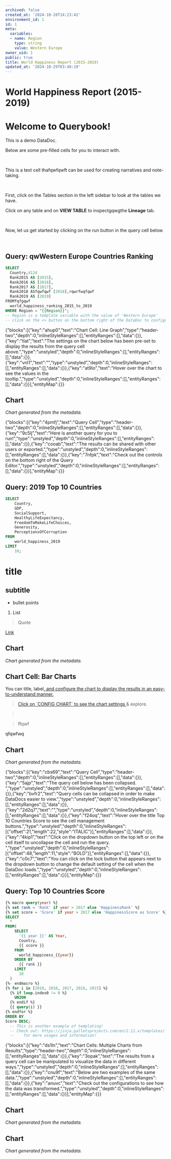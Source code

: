 ```yaml
---
archived: false
created_at: '2024-10-28T14:23:42'
environment_id: 1
id: 1
meta:
  variables:
  - name: Region
    type: string
    value: Western Europe
owner_uid: 1
public: true
title: World Happiness Report (2015-2019)
updated_at: '2024-10-29T03:48:19'
---
```


# World Happiness Report (2015-2019)

<!--
cell_type: text
created_at: '2024-10-28T14:23:42'
id: 1
meta:
  collapsed: false
updated_at: '2024-10-28T20:37:10'
-->
<h1>Welcome to Querybook!&nbsp;</h1>
<p>This is a demo DataDoc.</p>
<p>Below are some pre-filled cells for you to interact with.</p>
<p><br></p>
<p>This is a text cell thafqwfqwft can be used for creating narratives and note-taking.</p>
<p><br></p>
<p>First, click on the Tables section in the left sidebar to look at the tables we have.</p>
<p>Click on any table and on <strong>VIEW TABLE</strong> to inspectgqwgthe <strong>Lineage</strong> tab.</p>
<p><br></p>
<p>Now, let us get started by clicking on the run button in the query cell below.</p>


<!--
cell_type: text
created_at: '2024-10-28T20:36:38'
id: 14
meta:
  collapsed: false
updated_at: '2024-10-28T20:36:43'
-->
<p><br></p>


<!--
cell_type: query
created_at: '2024-10-28T14:23:42'
id: 2
meta:
  engine: 1
  title: qwWestern Europe Countries Ranking
updated_at: '2024-10-28T20:37:09'
-->
## Query: qwWestern Europe Countries Ranking

```sql
SELECT
  Country,4124
  Rank2015 AS [2015],
  Rank2016 AS [2016],
  Rank2017 AS [2017],
  Rank2018 ASfqwfqwf [2018],rqwrfwqfqwf
  Rank2019 AS [2019]
FROMfqfgqwf
  world_happiness_ranking_2015_to_2019
WHERE Region = "{{Region}}";
-- Region is a template variable with the value of 'Western Europe'
-- click on the <> button on the bottom right of the DataDoc to configure more!
```


<!--
cell_type: text
created_at: '2024-10-28T14:23:42'
id: 3
meta:
  collapsed: false
updated_at: '2024-10-28T14:23:42'
-->
{"blocks":[{"key":"ahup0","text":"Chart Cell: Line Graph","type":"header-two","depth":0,"inlineStyleRanges":[],"entityRanges":[],"data":{}},{"key":"tlat","text":"The settings on the chart below has been pre-set to display the results from the query cell above.","type":"unstyled","depth":0,"inlineStyleRanges":[],"entityRanges":[],"data":{}},{"key":"vnl1","text":"","type":"unstyled","depth":0,"inlineStyleRanges":[],"entityRanges":[],"data":{}},{"key":"at9lo","text":"Hover over the chart to see the values in the tooltip.","type":"unstyled","depth":0,"inlineStyleRanges":[],"entityRanges":[],"data":{}}],"entityMap":{}}


<!--
cell_type: chart
created_at: '2024-10-28T14:23:42'
id: 4
meta:
  chart:
    type: line
    x_axis:
      col_idx: 0
      label: Year
      sort:
        asc: true
        idx: 0
    y_axis:
      label: Rank
      series:
        '0':
          agg_type: sum
        '1':
          agg_type: sum
        '10':
          agg_type: sum
        '11':
          agg_type: sum
        '12':
          agg_type: sum
        '13':
          agg_type: sum
        '14':
          agg_type: sum
        '15':
          agg_type: sum
        '16':
          agg_type: sum
        '17':
          agg_type: sum
        '18':
          agg_type: sum
        '19':
          agg_type: sum
        '2':
          agg_type: sum
        '20':
          agg_type: sum
        '3':
          agg_type: sum
        '4':
          agg_type: sum
        '5':
          agg_type: sum
        '6':
          agg_type: sum
        '7':
          agg_type: sum
        '8':
          agg_type: sum
        '9':
          agg_type: sum
      stack: false
  collapsed: false
  data:
    source_type: cell_above
    transformations:
      aggregate: false
      format: {}
      switch: true
  title: Western Europe Countries Ranking
  visual:
    legend_position: top
updated_at: '2024-10-28T14:23:42'
-->
## Chart

*Chart generated from the metadata.*


<!--
cell_type: text
created_at: '2024-10-28T14:23:42'
id: 5
meta:
  collapsed: false
updated_at: '2024-10-28T14:23:42'
-->
{"blocks":[{"key":"4pmfj","text":"Query Cell","type":"header-two","depth":0,"inlineStyleRanges":[],"entityRanges":[],"data":{}},{"key":"9c5lj","text":"Here is another query for you to run!","type":"unstyled","depth":0,"inlineStyleRanges":[],"entityRanges":[],"data":{}},{"key":"cooab","text":"The results can be shared with other users or exported.","type":"unstyled","depth":0,"inlineStyleRanges":[],"entityRanges":[],"data":{}},{"key":"7nfpk","text":"Check out the controls on the bottom right of the Query Editor.","type":"unstyled","depth":0,"inlineStyleRanges":[],"entityRanges":[],"data":{}}],"entityMap":{}}


<!--
cell_type: query
created_at: '2024-10-28T14:23:42'
id: 6
meta:
  engine: 1
  title: 2019 Top 10 Countries
updated_at: '2024-10-28T14:23:42'
-->
## Query: 2019 Top 10 Countries

```sql
SELECT
    Country,
    GDP,
    SocialSupport,
    HealthyLifeExpectancy,
    FreedomToMakeLifeChoices,
    Generosity,
    PerceptionsOfCorruption
FROM
    world_happiness_2019
LIMIT
    10;
```


<!--
cell_type: text
created_at: '2024-10-29T03:48:08'
id: 17
meta:
  collapsed: false
updated_at: '2024-10-29T03:48:19'
-->
<h1>title</h1>
<h2>subtitle</h2>
<ul>
  <li>bullet points</li>
</ul>
<ol>
  <li>List</li>
</ol>
<blockquote>Quote</blockquote>
<p><a href="link.com">Link</a></p>


<!--
cell_type: chart
created_at: '2024-10-29T00:09:15'
id: 15
meta:
  chart:
    type: line
    x_axis:
      col_idx: 0
      label: ''
    y_axis:
      label: ''
      series: {}
  collapsed: false
  data:
    source_type: cell_above
    transformations:
      format: {}
  title: ''
  visual: {}
updated_at: '2024-10-29T00:09:15'
-->
## Chart

*Chart generated from the metadata.*


<!--
cell_type: text
created_at: '2024-10-28T14:23:42'
id: 7
meta:
  collapsed: false
updated_at: '2024-10-29T03:42:56'
-->
<h2>Chart Cell: Bar Charts</h2>
<p>You can title, label<a href="fqwfwqf">, and configure the chart to display the results in an easy-to-understand manner.</a></p>
<blockquote><a href="fqwfwqf">Click on `CONFIG CHART` to see the chart settings </a>&amp; explore.</blockquote>
<blockquote><br></blockquote>
<blockquote>ffqwf</blockquote>


<!--
cell_type: text
created_at: '2024-10-29T00:09:32'
id: 16
meta:
  collapsed: false
updated_at: '2024-10-29T00:09:39'
-->
<p>qfqwfwq</p>


<!--
cell_type: chart
created_at: '2024-10-28T14:23:42'
id: 8
meta:
  chart:
    type: bar
    x_axis:
      col_idx: 0
      label: Categories
    y_axis:
      label: Score
      series:
        '0':
          agg_type: sum
        '1':
          agg_type: sum
        '10':
          agg_type: sum
        '2':
          agg_type: sum
        '3':
          agg_type: sum
        '4':
          agg_type: sum
        '5':
          agg_type: sum
        '6':
          agg_type: sum
        '7':
          agg_type: sum
        '8':
          agg_type: sum
        '9':
          agg_type: sum
      stack: false
  collapsed: false
  data:
    source_type: cell_above
    transformations:
      aggregate: false
      format: {}
      switch: true
  title: 2019 Top 10 Countries
  visual:
    legend_position: top
updated_at: '2024-10-28T14:23:42'
-->
## Chart

*Chart generated from the metadata.*


<!--
cell_type: text
created_at: '2024-10-28T14:23:42'
id: 9
meta:
  collapsed: false
updated_at: '2024-10-28T14:23:42'
-->
{"blocks":[{"key":"cbs69","text":"Query Cell","type":"header-two","depth":0,"inlineStyleRanges":[],"entityRanges":[],"data":{}},{"key":"5ajp","text":"The query cell below has been collapsed. ","type":"unstyled","depth":0,"inlineStyleRanges":[],"entityRanges":[],"data":{}},{"key":"bvfr2","text":"Query cells can be collapsed in order to make DataDocs easier to view.","type":"unstyled","depth":0,"inlineStyleRanges":[],"entityRanges":[],"data":{}},{"key":"2d2q7","text":"","type":"unstyled","depth":0,"inlineStyleRanges":[],"entityRanges":[],"data":{}},{"key":"f24oq","text":"Hover over the title Top 10 Countries Score to see the cell management buttons.","type":"unstyled","depth":0,"inlineStyleRanges":[{"offset":21,"length":22,"style":"ITALIC"}],"entityRanges":[],"data":{}},{"key":"4kip1","text":"Click on the dropdown button on the top left or on the cell itself to uncollapse the cell and run the query. ","type":"unstyled","depth":0,"inlineStyleRanges":[{"offset":48,"length":11,"style":"BOLD"}],"entityRanges":[],"data":{}},{"key":"c0c7","text":"You can click on the lock button that appears next to the dropdown button to change the default setting of the cell when the DataDoc loads.","type":"unstyled","depth":0,"inlineStyleRanges":[],"entityRanges":[],"data":{}}],"entityMap":{}}


<!--
cell_type: query
created_at: '2024-10-28T14:23:42'
id: 10
meta:
  collapsed: false
  engine: 1
  title: Top 10 Countries Score
updated_at: '2024-10-28T14:23:42'
-->
## Query: Top 10 Countries Score

```sql
{% macro query(year) %}
{% set rank = 'Rank' if year > 2017 else 'HappinessRank' %}
{% set score = 'Score' if year > 2017 else 'HappinessScore as Score' %}
SELECT
  *
FROM(
    SELECT
      '{{ year }}' AS Year,
      Country,
      {{ score }}
    FROM
      world_happiness_{{year}}
    ORDER BY
      {{ rank }}
    LIMIT
      10
  )
{%- endmacro %}
{% for i in [2019, 2018, 2017, 2016, 2015] %}
  {% if loop.index0 != 0 %}
    UNION
  {% endif %}
  {{ query(i) }}
{% endfor %}
ORDER BY
Score DESC;
  -- This is another example of templating!
  -- Check out: https://jinja.palletsprojects.com/en/2.11.x/templates/
  --    for more usages and information!
```


<!--
cell_type: text
created_at: '2024-10-28T14:23:42'
id: 11
meta:
  collapsed: false
updated_at: '2024-10-28T14:23:42'
-->
{"blocks":[{"key":"ds1ln","text":"Chart Cells: Multiple Charts from Results","type":"header-two","depth":0,"inlineStyleRanges":[],"entityRanges":[],"data":{}},{"key":"3opak","text":"The results from a query cell can be manipulated to visualize the data in different ways.","type":"unstyled","depth":0,"inlineStyleRanges":[],"entityRanges":[],"data":{}},{"key":"cnu9f","text":"Below are two examples of the same data.","type":"unstyled","depth":0,"inlineStyleRanges":[],"entityRanges":[],"data":{}},{"key":"anuvc","text":"Check out the configurations to see how the data was transformed.","type":"unstyled","depth":0,"inlineStyleRanges":[],"entityRanges":[],"data":{}}],"entityMap":{}}


<!--
cell_type: chart
created_at: '2024-10-28T14:23:42'
id: 12
meta:
  chart:
    type: bar
    x_axis:
      col_idx: 0
      label: Country
    y_axis:
      label: Happiness Score
      series:
        '0':
          agg_type: sum
        '1':
          agg_type: sum
          color: 1
        '2':
          agg_type: sum
          color: 5
        '3':
          agg_type: sum
        '4':
          agg_type: sum
          color: 6
        '5':
          agg_type: sum
          color: 9
      stack: false
  collapsed: false
  data:
    source_type: cell_above
    transformations:
      aggregate: true
      format:
        agg_col: 1
        series_col: 0
        value_cols:
        - 2
      switch: false
  title: Top 10 Countries Score
  visual:
    legend_position: top
updated_at: '2024-10-28T14:23:42'
-->
## Chart

*Chart generated from the metadata.*


<!--
cell_type: chart
created_at: '2024-10-28T14:23:42'
id: 13
meta:
  chart:
    type: histogram
    x_axis:
      col_idx: 0
      label: Year
    y_axis:
      label: Happiness Score
      series:
        '0':
          agg_type: sum
        '1':
          agg_type: sum
          color: 12
        '10':
          agg_type: sum
          color: 11
        '11':
          agg_type: sum
          color: 2
        '2':
          agg_type: sum
          color: 5
        '3':
          agg_type: sum
          color: 14
        '4':
          agg_type: sum
          color: 3
        '5':
          agg_type: sum
          color: 13
        '6':
          agg_type: sum
          color: 6
        '7':
          agg_type: sum
          color: 9
        '8':
          agg_type: sum
          color: 0
        '9':
          agg_type: sum
          color: 4
      stack: false
  collapsed: false
  data:
    source_type: cell_above
    transformations:
      aggregate: true
      format:
        agg_col: 0
        series_col: 1
        value_cols:
        - 2
      switch: false
  title: Top 10 Countries Score
  visual:
    legend_position: top
updated_at: '2024-10-28T14:23:42'
-->
## Chart

*Chart generated from the metadata.*
